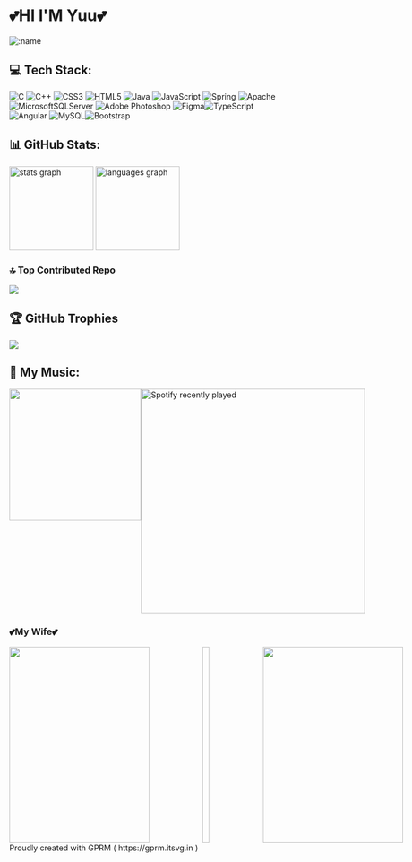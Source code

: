 ##
<h1 style="align: center;">💕HI I'M Yuu💕</h1>
<img src="https://count.getloli.com/get/@:name" alt=":name" />

## 💻 Tech Stack:
![C](https://img.shields.io/badge/c-%2300599C.svg?style=for-the-badge&logo=c&logoColor=white) ![C++](https://img.shields.io/badge/c++-%2300599C.svg?style=for-the-badge&logo=c%2B%2B&logoColor=white) ![CSS3](https://img.shields.io/badge/css3-%231572B6.svg?style=for-the-badge&logo=css3&logoColor=white) ![HTML5](https://img.shields.io/badge/html5-%23E34F26.svg?style=for-the-badge&logo=html5&logoColor=white) ![Java](https://img.shields.io/badge/java-%23ED8B00.svg?style=for-the-badge&logo=java&logoColor=white) ![JavaScript](https://img.shields.io/badge/javascript-%23323330.svg?style=for-the-badge&logo=javascript&logoColor=%23F7DF1E) ![Spring](https://img.shields.io/badge/spring-%236DB33F.svg?style=for-the-badge&logo=spring&logoColor=white) ![Apache](https://img.shields.io/badge/apache-%23D42029.svg?style=for-the-badge&logo=apache&logoColor=white) ![MicrosoftSQLServer](https://img.shields.io/badge/Microsoft%20SQL%20Sever-CC2927?style=for-the-badge&logo=microsoft%20sql%20server&logoColor=white) ![Adobe Photoshop](https://img.shields.io/badge/adobephotoshop-%2331A8FF.svg?style=for-the-badge&logo=adobephotoshop&logoColor=white) 	![Figma](https://img.shields.io/badge/figma-%23F24E1E.svg?style=for-the-badge&logo=figma&logoColor=white)![TypeScript](https://img.shields.io/badge/typescript-%23007ACC.svg?style=for-the-badge&logo=typescript&logoColor=white) ![Angular](https://img.shields.io/badge/angular-%23DD0031.svg?style=for-the-badge&logo=angular&logoColor=white) ![MySQL](https://img.shields.io/badge/mysql-%2300000f.svg?style=for-the-badge&logo=mysql&logoColor=white)![Bootstrap](https://img.shields.io/badge/bootstrap-%238511FA.svg?style=for-the-badge&logo=bootstrap&logoColor=white)

## 📊 GitHub Stats:
<div align="left">
  <img src="https://github-readme-stats.vercel.app/api?username=white2077&hide_title=false&hide_rank=false&show_icons=true&include_all_commits=true&count_private=true&disable_animations=false&theme=dracula&locale=en&hide_border=false&order=1" height="150" alt="stats graph"  />
  <img src="https://github-readme-stats.vercel.app/api/top-langs?username=white2077&locale=en&hide_title=false&layout=compact&card_width=320&langs_count=5&theme=dracula&hide_border=false&order=2" height="150" alt="languages graph"  />
</div>

### 🔝 Top Contributed Repo
![](https://github-contributor-stats.vercel.app/api?username=white2077&limit=5&theme=dark&combine_all_yearly_contributions=true)


## 🏆 GitHub Trophies
![](https://github-profile-trophy.vercel.app/?username=white2077&theme=radical&no-frame=false&no-bg=false&margin-w=4)

## 🎵 My Music:
<div style="display: flex; justify-content: space-between;">
 <img style="display: block;"  width="235px"  src="https://spotify-github-profile.vercel.app/api/view?uid=5nmgziyeg38ohvmstk91rqd99&cover_image=true&theme=default&show_offline=false&background_color=121212&interchange=false" />  <a style="display: block;" href="https://open.spotify.com/user/5nmgziyeg38ohvmstk91rqd99">
                <img width="400px" src="https://spotify-recently-played-readme.vercel.app/api?user=5nmgziyeg38ohvmstk91rqd99&count=5" alt="Spotify recently played"  />
              </a>
</div>

 ### 💕My Wife💕
<div style="display: flex; justify-content: space-between; width:1155px;">
 <img src="https://wallpapers.com/images/featured/29znwv1okz1k7dgb.jpg" width="250px" height="350" style="display: block;"/>
<img width="12" />
<img src="https://static.zerochan.net/Ganyu.full.3917178.jpg" width="250px" height="350" style="display: block;"/>
<img width="12" />
<img src="https://image.civitai.com/xG1nkqKTMzGDvpLrqFT7WA/026e65b7-b5ce-451b-100b-c759657f2400/width=450/3978516830-1380816979-_ganyu%20_(genshin%20impact_),%201girl,%20ahoge,%20architecture,%20bangs,%20bare%20shoulders,%20bell,%20black%20gloves,%20black%20pantyhose,%20((blue%20hair)).jpeg" width="250px" height="350" style="display: block;"/>
</div>
Proudly created with GPRM ( https://gprm.itsvg.in )

